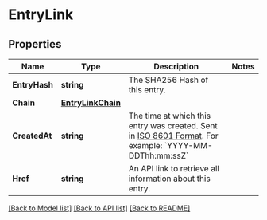 # EntryLink

## Properties
Name | Type | Description | Notes
------------ | ------------- | ------------- | -------------
**EntryHash** | **string** | The SHA256 Hash of this entry. | 
**Chain** | [**EntryLinkChain**](EntryLink_chain.md) |  | 
**CreatedAt** | **string** | The time at which this entry was created. Sent in [ISO 8601 Format](https://en.wikipedia.org/wiki/ISO_8601). For example: &#x60;YYYY-MM-DDThh:mm:ssZ&#x60; | 
**Href** | **string** | An API link to retrieve all information about this entry. | 

[[Back to Model list]](../README.md#documentation-for-models) [[Back to API list]](../README.md#documentation-for-api-endpoints) [[Back to README]](../README.md)


